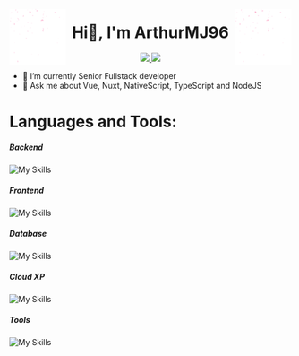 <p>
  <img src="./fet.gif" width="20%" align="left" />
	<img src="./fet.gif" width="20%" align="right" />
</p>

<h1 align="center">
  Hi👋, I'm ArthurMJ96
</h1>

<p align="center">
	<a href="https://www.linkedin.com/in/arthur-munoz-jorda-4b4b87174/">
		<img src="https://img.shields.io/badge/LinkedIn-0077B5?style=for-the-badge&logo=linkedin&logoColor=white" />
	</a>
	<a href="mailto:REMOVETHIS+1114aze@gmail.com">
		<img src="https://img.shields.io/badge/Gmail-D14836?style=for-the-badge&logo=gmail&logoColor=white" />
	</a>
</p>

- 🔭 I’m currently Senior Fullstack developer  
- 💬 Ask me about Vue, Nuxt, NativeScript, TypeScript and NodeJS

# Languages and Tools:
##### Backend
![My Skills](https://go-skill-icons.vercel.app/api/icons?i=nodejs,express,php,nuxt,nginx,webpack,bun,appwrite,ghost&perline=8)

##### Frontend
![My Skills](https://go-skill-icons.vercel.app/api/icons?i=js,ts,vue,nuxt,pinia,tailwind,vuetify,bootstrap,html,css,jquery,electron,threejs&perline=8)

##### Database
![My Skills](https://go-skill-icons.vercel.app/api/icons?i=postgresql,mysql,mongodb,graphql,redis,sqlite,pocketbase&perline=8)

##### Cloud XP
![My Skills](https://go-skill-icons.vercel.app/api/icons?i=aws,gcp,firebase,supabase,cloudflare,workers&perline=8)

##### Tools
![My Skills](https://go-skill-icons.vercel.app/api/icons?i=wordpress,git,github,docker,figma,vscode,postman,raspberrypi,rollupjs,vite,linux,bash,teams,discord,coolify&perline=8)
